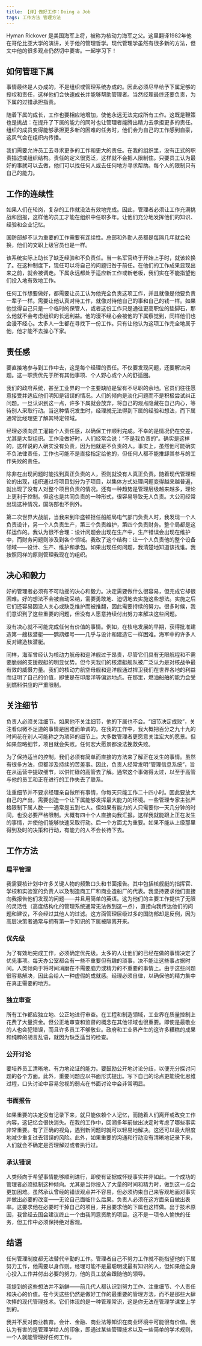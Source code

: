 ```yaml
---
title: 【译】做好工作：Doing a Job
tags: 工作方法 管理方法
---
```


Hyman Rickover 是美国海军上将，被称为核动力海军之父。这里翻译1982年他在哥伦比亚大学的演讲，关于他的管理哲学。现代管理学虽然有很多新的方法，但文中他的很多观点仍然切中要害。一起学习下！

## 如何管理下属

事情最终是人办成的，不是组织或管理系统办成的。因此必须尽早给予下属足够的授权和责任，这样他们会快速成长并能够帮助管理者。当然经理最终还要负责，为下属的过错承担指责。

随着下属的成长，工作也要相应地增加，使他永远无法完成所有工作。这既是鞭策也是挑战：在提升了下属的能力的同时也让管理者能腾出精力去承担更多的责任。组织的成员变得能够承担更多新的困难的任务时，他们会为自己的工作感到自豪，这风气会在组织内传播。

我们需要允许员工去寻求更多的工作和更大的责任。在我的组织里，没有正式的职责描述或组织结构。责任的定义很宽泛，这样就不会把人限制住。只要员工认为最好的事就可以去做，他们可以找任何人或去任何地方寻求帮助。每个人的限制只有自己的能力。

<!--more-->

## 工作的连续性

如果人们在轮岗，复杂的工作就没法有效地完成。因此，管理者必须让工作充满挑战和回报，这样他的员工才能在组织中任职多年。让他们充分地发挥他们的知识、经验和企业记忆。

国防部却不认为重要的工作需要有连续性。总部和外勤人员都是每隔几年就会轮换，他们的文职上级官员也是一样。

该系统实际上助长了缺乏经验和不负责任。当一名军官终于开始上手时，就该轮换了。在这种制度下，现任可以将自己的问题归咎于前任。在他们的工作成果显现出来之前，就会被调走。下属永远都处于适应新工作或新老板，我们实在不能指望他们投入地有效地工作。

任何工作想要做好，都需要让员工认为他完全负责这项工作，并且就像是他要负责一辈子一样。需要让他认真对待工作，就像对待他自己的事和自己的钱一样。如果他觉得自己只是一个临时的保管人，或者这份工作只是通往更高职位的垫脚石，那么他就不会考虑组织的长远利益。他的漫不经心会被他的下属察觉到，同样他们也会漫不经心。太多人一生都在寻找下一份工作。只有让他认为这项工作完全地属于他，他才能不去操心下家。

## 责任感

要直接地参与到工作中去，这是每个经理的责任。不仅要发现问题，还要解决问题。这一职责优先于所有其他事项、个人野心或个人的舒适圈。

我们的政府系统，甚至工业界的一个主要缺陷是留有不尽职的余地。官员们往往愿意接受并适应他们明知是错误的情况。人们的倾向是淡化问题而不是积极尝试纠正问题。一旦认识到这一点，许多下属就会放弃，将自己的观点隐藏在自己内心，等待别人采取行动。当这种情况发生时，经理就无法得到下属的经验和想法，而下属通常比经理更了解其特定领域。

经理必须向员工灌输个人责任感，以确保工作顺利完成。不幸的是情况仍在变差，尤其是大型组织。工作没做好时，人们经常会说：“不是我负责的”。确实是这样的，这样说的人确实没有负责，因为他就是不负责的人。事实上，虽然他可能确实不负法律责任，工作也可能不是直接指定给他的，但任何人都不能推卸其参与的工作失败的责任。

除非在出现问题时能找到真正负责的人，否则就没有人真正负责。随着现代管理理论的出现，组织通过将项目划分为子项目，以集体方式处理问题变得越来越普遍，就出现了没有人对整个项目负责的情况。还有一种趋势是管理层级越来越多，理论上更利于控制。但这也是共同负责的一种形式，很容易导致无人负责。大公司经常出现这种情况，国防部也不例外。

第二次世界大战前，当我来到华盛顿担任船舶局电气部门负责人时，我发现一个人负责设计，另一个人负责生产，第三个负责维护，第四个负责财务。整个局都是这样运作的。我认为很不合理：设计问题会出现在生产中，生产错误会出现在维护中，而财务问题则涉及到各个领域。我改了这个结构：让一个人负责他的整个设备领域——设计、生产、维护和承包。如果出现任何问题，我清楚地知道该找谁。我按照同样的原则管理我现在的组织。

## 决心和毅力

好的管理者必须有不可动摇的决心和毅力。决定需要做什么很容易，但完成它却很困难。好的想法不会被自动采纳，需要勇敢地、迫切地去实施这些想法。实施之后它们还容易因没人关心或缺乏维护而被推翻，因此需要持续的努力。很多时候，我们意识到了这些重要的问题，但没有人愿意持续付出努力来解决这些问题。

没有决心就不可能完成任何有价值的事情。例如，在核电发展的早期，获得批准建造第一艘核潜艇——鹦鹉螺号——几乎与设计和建造它一样困难。海军中的许多人反对建造核潜艇。

同样，海军曾经认为核动力航母和巡洋舰过于昂贵，尽管它们具有无限航程和不需要脆弱的支援舰艇的明显优势。但今天我们的核潜艇舰队被广泛认为是对核战争最有效的威慑力量。我们的核动力航空母舰和巡洋舰通过捍卫我们在世界各地的利益而证明了自己的价值，即使是在印度洋等偏远地点。在那里，燃油船舶的能力会受到燃料供应的严重限制。

## 关注细节

负责人必须关注细节。如果他不关注细节，他的下属也不会。“细节决定成败”，关注看似微不足道的事情是困难而单调的。在我的工作中，我大概把百分之九十九的时间花在别人可能称之为琐碎的细节上。大多数管理者更愿意关注宏大的愿景。但如果忽略细节，项目就会失败。任何宏大愿景都没法挽救失败。

为了保持适当的控制，我们必须有简单而直接的方法来了解正在发生的事情。虽然有很多方法，但都涉及持续的苦差事。因此，负责人经常发明“管理信息系统”，旨在从运营中提取细节，以供忙碌的高管去了解。通常这个事做得太过，以至于高管与他的员工和正在进行的工作失去了联系。

注重细节并不要求经理亲自做所有事情，你每天只能工作二十四小时。因此要放大自己的产出，需要创造一个让下属能够发挥最大能力的环境。一些管理专家主张严格限制下属人数——通常是五到七人。但如果有能力的人只需要你一天几分钟的时间，也没必要严格限制。大概有四十个人直接向我汇报。这样我就能跟上正在发生的事情，并使他们能够快速采取行动。后一个方面尤为重要。如果不能从上级那里得到及时的决策和行动，有能力的人不会长待下去。

## 工作方法

### 扁平管理
我需要核计划中许多关键人物的频繁口头和书面报告。其中包括核舰艇的指挥官、学校和实验室的负责人以及制造商工厂和商业造船厂的代表。我坚持要求他们直接向我报告他们发现的问题——并且用简单的英语。这为他们的主要工作提供了无限的灵活性（高度结构化的管理系统通常无法做到这一点），直接向我传达他们的问题和建议，不会经过其他人的过滤。这方面管理层级过多的国防部却是反例，因为高层决策者通常与拥有第一手知识的下属被隔离开来。

### 优先级
为了有效地完成工作，必须确定优先级。太多的人让他们的已经在做的事情决定了优先事项。每天办公室都会有一些不重要但有趣的琐事，决不能让这些事占据时间。人类倾向于将时间消磨在不需要脑力或精力的不重要的事情上。由于这些问题很容易解决，因此会给人一种虚假的成就感。经理必须自律，以确保他的精力集中在真正需要的地方。

### 独立审查
所有工作都应独立地、公正地进行审查。在工程和制造领域，工业界在质量控制上花费了大量资金。但公正地审查和监督的概念在其他领域也很重要。即使是最敬业的人也会犯错误，而且许多员工不够敬业。政府和工业界产生的这许多糟糕的成果和纯粹的胡言乱语，就因为缺乏适当的检查。

### 公开讨论
要培养员工清晰地、有力地论证的能力。要鼓励公开地讨论分歧，以便充分探讨问题的各个方面。此外，重要问题应以书面形式提出。写下自己的论点更能锐化思维过程，口头讨论中容易忽视的弱点在书面讨论中会非常明显。

### 书面报告
如果重要的决定没有记录下来，就只能依赖个人记忆，而随着人们离开或改变工作内容，这记忆会很快消失。在我的工作中，回溯多年前做出决定时考虑了哪些事实非常重要。有了正确的视角，遇到新问题时就可以轻易地解决。这还可以最大限度地减少重复过去错误的风险。此外，如果重要的沟通和行动没有清晰地记录下来，人们就会不确定是否理解过或者执行过。

### 承认错误
人类倾向于希望事情能够顺利进行，即使有证据或怀疑事实并非如此。一个成功的管理者必须抵制这种倾向。尤其是当你投入了大量的时间和精力时，做到这一点会更加困难。虽然承认曾经的错误观点并不容易，但必须约束自己来客观地面对事实并做出必要的改变——无论自己面临什么后果。负责人必须在这方面亲自做出表率。这要求他在必要时干掉自己的项目，并且要求他的下属也这样做。出于技术原因，我曾经去国会建议终止一个由我同意资助的项目。这不是一项令人愉快的任务，但工作中必须保持绝对客观。

## 结语
任何管理制度都无法替代辛勤的工作。管理者自己不努力工作就不能指望他的下属努力工作，他需要以身作则。经理可能不是最聪明或最有知识的人，但如果他全身心投入工作并付出必要的努力，他的员工就会跟随他的领导。

我提到的这些想法并不新鲜——前几代人都认识到努力工作、注重细节、个人责任和决心的价值。在今天这些仍然是做好工作的最重要的管理方法，而不是那些大肆吹捧的现代管理技术。它们体现的是一种管理常识，这是你无法在管理学课堂上学到的。

我并不反对商业教育。会计、金融、商业法等知识在商业环境中可能很有价值。我认为有害的是管理学给人的印象，即通过某些管理技术以及一些简单的学术规则，一个人就能管理好任何工作。
